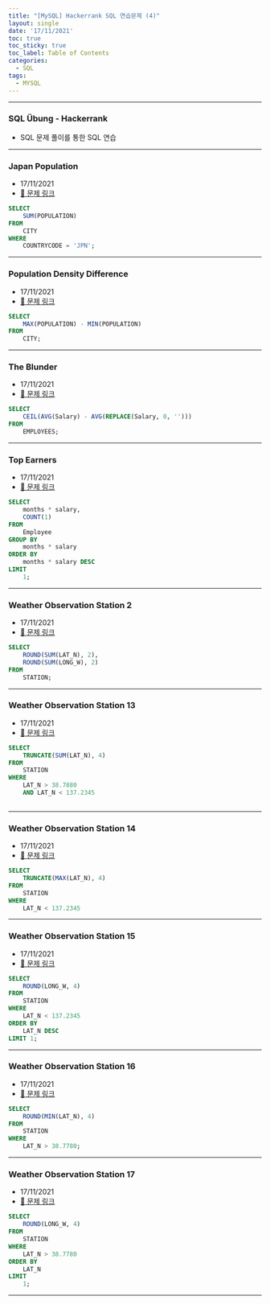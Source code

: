 ```yaml
---
title: "[MySQL] Hackerrank SQL 연습문제 (4)"
layout: single
date: '17/11/2021'
toc: true
toc_sticky: true
toc_label: Table of Contents
categories:
  - SQL
tags:
  - MYSQL
---
```


---
### SQL Übung - Hackerrank
* SQL 문제 풀이를 통한 SQL 연습

---

### Japan Population
* 17/11/2021
* [🔗 문제 링크](https://www.hackerrank.com/challenges/japan-population/problem?isFullScreen=true)

```sql
SELECT
    SUM(POPULATION)
FROM
    CITY
WHERE
    COUNTRYCODE = 'JPN';

```

---

### Population Density Difference
* 17/11/2021
* [🔗 문제 링크](https://www.hackerrank.com/challenges/population-density-difference/problem?isFullScreen=true)

```sql
SELECT
    MAX(POPULATION) - MIN(POPULATION)
FROM
    CITY;

```

---

### The Blunder
* 17/11/2021
* [🔗 문제 링크](https://www.hackerrank.com/challenges/the-blunder/problem?isFullScreen=true)

```sql
SELECT
    CEIL(AVG(Salary) - AVG(REPLACE(Salary, 0, '')))
FROM
    EMPLOYEES;

```

---

### Top Earners
* 17/11/2021
* [🔗 문제 링크](https://www.hackerrank.com/challenges/earnings-of-employees/problem?isFullScreen=false)

```sql
SELECT
    months * salary,
    COUNT(1)
FROM
    Employee
GROUP BY
    months * salary
ORDER BY 
    months * salary DESC
LIMIT 
    1;

```

---

### Weather Observation Station 2
* 17/11/2021
* [🔗 문제 링크](https://www.hackerrank.com/challenges/weather-observation-station-2/problem?isFullScreen=true)

```sql
SELECT
    ROUND(SUM(LAT_N), 2),
    ROUND(SUM(LONG_W), 2)
FROM
    STATION;

```

---


### Weather Observation Station 13
* 17/11/2021
* [🔗 문제 링크](https://www.hackerrank.com/challenges/weather-observation-station-13/problem?isFullScreen=true)

```sql
SELECT
    TRUNCATE(SUM(LAT_N), 4)
FROM
    STATION
WHERE
    LAT_N > 38.7880 
    AND LAT_N < 137.2345
    

```

---

### Weather Observation Station 14
* 17/11/2021
* [🔗 문제 링크](https://www.hackerrank.com/challenges/weather-observation-station-14/problem?isFullScreen=true)

```sql
SELECT
    TRUNCATE(MAX(LAT_N), 4)
FROM
    STATION
WHERE
    LAT_N < 137.2345

```

---


### Weather Observation Station 15
* 17/11/2021
* [🔗 문제 링크](https://www.hackerrank.com/challenges/weather-observation-station-15/problem?isFullScreen=true)

```sql
SELECT
    ROUND(LONG_W, 4)
FROM
    STATION
WHERE
    LAT_N < 137.2345
ORDER BY 
    LAT_N DESC 
LIMIT 1;

```

---

### Weather Observation Station 16
* 17/11/2021
* [🔗 문제 링크](https://www.hackerrank.com/challenges/weather-observation-station-16/problem?isFullScreen=true)

```sql
SELECT
    ROUND(MIN(LAT_N), 4)
FROM
    STATION
WHERE
    LAT_N > 38.7780;

```

---

### Weather Observation Station 17
* 17/11/2021
* [🔗 문제 링크](https://www.hackerrank.com/challenges/weather-observation-station-17/problem?isFullScreen=true)

```sql
SELECT
    ROUND(LONG_W, 4)
FROM
    STATION
WHERE
    LAT_N > 38.7780
ORDER BY
    LAT_N 
LIMIT
    1;

```

---

